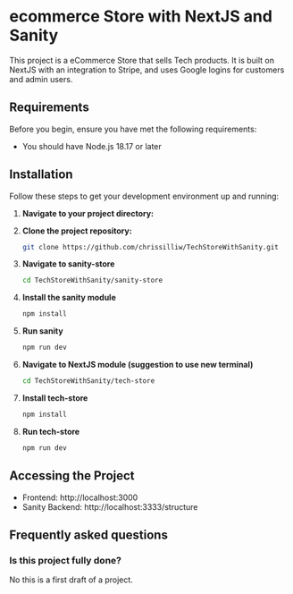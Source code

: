 # ecommerce Store with NextJS and Sanity

This project is a eCommerce Store that sells Tech products. It is built on NextJS with an integration to Stripe, and uses Google logins for customers and admin users. 

## Requirements

Before you begin, ensure you have met the following requirements:
* You should have Node.js 18.17 or later

## Installation

Follow these steps to get your development environment up and running:

1. **Navigate to your project directory:**

2. **Clone the project repository:**
   ```bash
   git clone https://github.com/chrissilliw/TechStoreWithSanity.git
   ```

3. **Navigate to sanity-store**
   ```bash
   cd TechStoreWithSanity/sanity-store
   ```

4. **Install the sanity module**
   ```bash
   npm install
   ```

5. **Run sanity**
   ```bash
   npm run dev
   ```

6. **Navigate to NextJS module (suggestion to use new terminal)**
   ```bash 
   cd TechStoreWithSanity/tech-store
   ```
7. **Install tech-store**
   ```bash
   npm install
   ```
8. **Run tech-store**
   ```bash
   npm run dev
   ```

## Accessing the Project
* Frontend: http://localhost:3000
* Sanity Backend: http://localhost:3333/structure

## Frequently asked questions

### Is this project fully done?
No this is a first draft of a project. 
